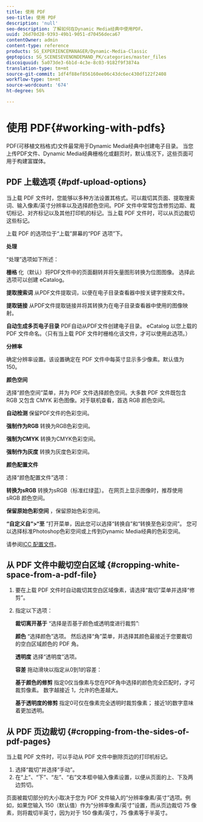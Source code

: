 ```yaml
---
title: 使用 PDF
seo-title: 使用 PDF
description: 'null'
seo-description: 了解如何在Dynamic Media经典中使用PDF。
uuid: 26d70d28-9393-49b1-9051-d70456deca67
contentOwner: admin
content-type: reference
products: SG_EXPERIENCEMANAGER/Dynamic-Media-Classic
geptopics: SG_SCENESEVENONDEMAND_PK/categories/master_files
discoiquuid: 5a073de3-6b1d-4c3e-8c03-9182f9f3874a
translation-type: tm+mt
source-git-commit: 1df4f88ef856160ee06c43dc6ec430df122f2408
workflow-type: tm+mt
source-wordcount: '674'
ht-degree: 56%

---
```



# 使用 PDF{#working-with-pdfs}

PDF(可移植文档格式)文件最常用于Dynamic Media经典中创建电子目录。 当您上传PDF文件、Dynamic Media经典栅格化或翻页时，默认情况下，这些页面可用于构建富媒体。

## PDF 上载选项 {#pdf-upload-options}

当上载 PDF 文件时，您能够以多种方法设置其格式。可以裁切其页面、提取搜索词、输入像素/英寸分辨率以及选择颜色空间。PDF 文件中常常包含修剪边距、裁切标记、对齐标记以及其他打印机的标记。当上载 PDF 文件时，可以从页边裁切这些标记。

上载 PDF 的选项位于“上载”屏幕的“PDF 选项”下。

**处理**

“处理”选项如下所述：

**栅格** 化（默认）将PDF文件中的页面翻转并将矢量图形转换为位图图像。 选择此选项可以创建 eCatalog。

**提取搜索词** 从PDF文件提取词，以便在电子目录查看器中按关键字搜索文件。

**提取链接** 从PDF文件提取链接并将其转换为在电子目录查看器中使用的图像映射。

**自动生成多页电子目录** PDF自动从PDF文件创建电子目录。 eCatalog 以您上载的 PDF 文件命名。（只有当上载 PDF 文件时栅格化该文件，才可以使用此选项。）

**分辨率**

确定分辨率设置。该设置确定在 PDF 文件中每英寸显示多少像素。默认值为 150。

**颜色空间**

选择“颜色空间”菜单，并为 PDF 文件选择颜色空间。大多数 PDF 文件既包含 RGB 又包含 CMYK 彩色图像。对于联机查看，首选 RGB 颜色空间。

**自动检测** 保留PDF文件的色彩空间。

**强制作为RGB** 转换为RGB色彩空间。

**强制为CMYK** 转换为CMYK色彩空间。

**强制作为灰度** 转换为灰度色彩空间。

**颜色配置文件**

选择“颜色配置文件”选项：

**转换为sRGB** 转换为sRGB（标准红绿蓝）。 在网页上显示图像时，推荐使用 sRGB 颜色空间。

**保留原始色彩空间** ，保留原始色彩空间。

**“自定义自”>“至** ”打开菜单，因此您可以选择“转换自”和“转换至色彩空间”。 您可以选择标准Photoshop色彩空间或上传到Dynamic Media经典的色彩空间。

请参阅[ICC 配置文件](icc-profiles.md#icc_profiles)。

## 从 PDF 文件中裁切空白区域 {#cropping-white-space-from-a-pdf-file}

1. 要在上载 PDF 文件时自动裁切其空白区域像素，请选择“裁切”菜单并选择“修剪”。
1. 指定以下选项：

   **裁切离开基于** “选择是否基于颜色或透明度进行裁剪”:

   **颜色** “选择颜色”选项。 然后选择“角”菜单，并选择其颜色最接近于您要裁切的空白区域颜色的 PDF 角。

   **透明度** 选择“透明度”选项。

   **容差** 拖动滑块以指定从0到1的容差：

   **基于颜色的修剪** 指定0仅当像素与您在PDF角中选择的颜色完全匹配时，才可裁剪像素。 数字越接近 1，允许的色差越大。

   **基于透明度的修剪** 指定0可仅在像素完全透明时裁剪像素； 接近1的数字意味着更加透明。

## 从 PDF 页边裁切 {#cropping-from-the-sides-of-pdf-pages}

当上载 PDF 文件时，可以手动从 PDF 文件中删除页边的打印机标记。

1. 选择“裁切”并选择“手动”。
1. 在“上”、“下”、“左”、“右”文本框中输入像素设置，以便从页面的上、下及两边剪切。

页面被裁切部分的大小取决于您为 PDF 文件输入的“分辨率像素/英寸”选项。例如，如果您输入 150（默认值）作为“分辨率像素/英寸”设置，而从页边裁切 75 像素，则将裁切半英寸，因为对于 150 像素/英寸，75 像素等于半英寸。
